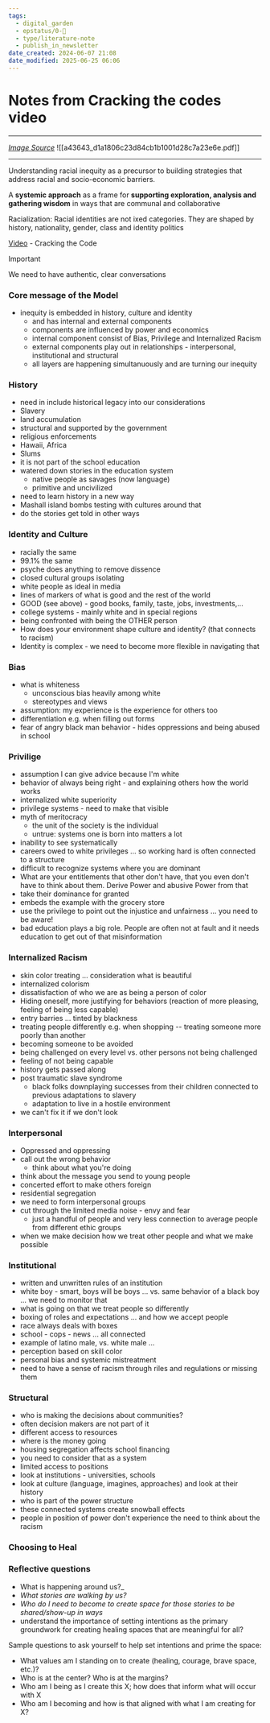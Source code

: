 ```yaml
---
tags:
  - digital_garden
  - epstatus/0-🌰
  - type/literature-note
  - publish_in_newsletter
date_created: 2024-06-07 21:08
date_modified: 2025-06-25 06:06
---
```

# Notes from Cracking the codes video

***

*[Image Source](http://world-trust.org/system)*
![[a43643_d1a1806c23d84cb1b1001d28c7a23e6e.pdf]]

***

Understanding racial inequity as a precursor to building strategies that address racial and socio-economic barriers.

A **systemic approach** as a frame for **supporting exploration, analysis and gathering wisdom** in ways that are communal and collaborative

Racialization: Racial identities are not ixed categories. They are shaped by history, nationality, gender, class and identity politics 

[Video](https://www.world-trust.org/individual-streaming-ctc) - Cracking the Code

> [!important]
> We need to have authentic, clear conversations 

### Core message of the Model

+ inequity is embedded in history, culture and identity
	+ and has internal and external components
	+ components are influenced by power and economics
	+ internal component consist of Bias, Privilege and Internalized Racism
	+ external components play out in relationships - interpersonal, institutional and structural
	+ all layers are happening simultanuously and are turning our inequity

### History

+ need in include historical legacy into our considerations
+ Slavery
+ land accumulation
+ structural and supported by the government
+ religious enforcements
+ Hawaii, Africa
+ Slums
+ it is not part of the school education
+ watered down stories in the education system
	+ native people as savages (now language)
	+ primitive and uncivilized
+ need to learn history in a new way
+ Mashall island bombs testing with cultures around that
+ do the stories get told in other ways

### Identity and Culture

+ racially the same
+ 99.1% the same
+ psyche does anything to remove dissence
+ closed cultural groups isolating
+ white people as ideal in media
+ lines of markers of what is good and the rest of the world
+ GOOD (see above) - good books, family, taste, jobs, investments,... 
+ college systems - mainly white and in special regions
+ being confronted with being the OTHER person
+ How does your environment shape culture and identity? (that connects to racism)
+ Identity is complex - we need to become more flexible in navigating that

### Bias

+ what is whiteness
	+ unconscious bias heavily among white
	+ stereotypes and views
+ assumption: my experience is the experience for others too
+ differentiation e.g. when filling out forms
+ fear of angry black man behavior - hides oppressions and being abused in school

### Privilige

+ assumption I can give advice because I'm white
+ behavior of always being right - and explaining others how the world works
+ internalized white superiority
+ privilege systems - need to make that visible
+ myth of meritocracy
	+ the unit of the society is the individual
	+ untrue: systems one is born into matters a lot
+ inability to see systematically
+ careers owed to white privileges ... so working hard is often connected to a structure
+ difficult to recognize systems where you are dominant
+ What are your entitlements that other don't have, that you even don't have to think about them. Derive Power and abusive Power from that
+ take their dominance for granted
+ embeds the example with the grocery store
+ use the privilege to point out the injustice and unfairness ... you need to be aware!
+ bad education plays a big role. People are often not at fault and it needs education to get out of that misinformation

### Internalized Racism

+ skin color treating ... consideration what is beautiful 
+ internalized colorism
+ dissatisfaction of who we are as being a person of color
+ Hiding oneself, more justifying for behaviors (reaction of more pleasing, feeling of being less capable)
+ entry barries ... tinted by blackness
+ treating people differently e.g. when shopping -- treating someone more poorly than another
+ becoming someone to be avoided
+ being challenged on every level vs. other persons not being challenged
+ feeling of not being capable
+ history gets passed along
+ post traumatic slave syndrome
	+ black folks downplaying successes from their children connected to previous adaptations to slavery
	+ adaptation to live in a hostile environment
+ we can't fix it if we don't look

### Interpersonal

+ Oppressed and oppressing
+ call out the wrong behavior
	+  think about what you're doing
+ think about the message you send to young people
+ concerted effort to make others foreign
+ residential segregation
+ we need to form interpersonal groups
+ cut through the limited media noise - envy and fear
	+ just a handful of people and very less connection to average people from different ethic groups
+ when we make decision how we treat other people and what we make possible

### Institutional

+ written and unwritten rules of an institution
+ white boy - smart, boys will be boys ... vs. same behavior of a black boy ... we need to monitor that
+ what is going on that we treat people so differently
+ boxing of roles and expectations ... and how we accept people
+ race always deals with boxes
+ school - cops - news ... all connected
+ example of latino male, vs. white male ...
+ perception based on skill color
+ personal bias and systemic mistreatment
+ need to have a sense of racism through riles and regulations or missing them

### Structural

+ who is making the decisions about communities? 
+ often decision makers are not part of it
+ different access to resources
+ where is the money going
+ housing segregation affects school financing
+ you need to consider that as a system
+ limited access to positions
+ look at institutions - universities, schools
+ look at culture (language, imagines, approaches) and look at their history
+ who is part of the power structure
+ these connected systems create snowball effects
+ people in position of power don't experience the need to think about the racism

### Choosing to Heal

### Reflective questions

+ What is happening around us?_
+ _What stories are walking by us?_
+ _Who do I need to become to create space for those stories to be shared/show-up in ways_
+ understand the importance of setting intentions as the primary groundwork for creating healing spaces that are meaningful for all?

Sample questions to ask yourself to help set intentions and prime the space:
+ What values am I standing on to create (healing, courage, brave space, etc.)?
+ Who is at the center? Who is at the margins?
+ Who am I being as I create this X; how does that inform what will occur with X
+ Who am I becoming and how is that aligned with what I am creating for X?